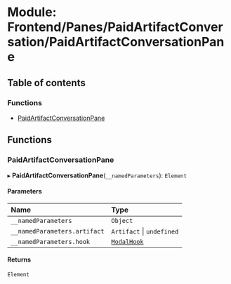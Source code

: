 # Module: Frontend/Panes/PaidArtifactConversation/PaidArtifactConversationPane

## Table of contents

### Functions

- [PaidArtifactConversationPane](Frontend_Panes_PaidArtifactConversation_PaidArtifactConversationPane.md#paidartifactconversationpane)

## Functions

### PaidArtifactConversationPane

▸ **PaidArtifactConversationPane**(`__namedParameters`): `Element`

#### Parameters

| Name                         | Type                                                 |
| :--------------------------- | :--------------------------------------------------- |
| `__namedParameters`          | `Object`                                             |
| `__namedParameters.artifact` | `Artifact` \| `undefined`                            |
| `__namedParameters.hook`     | [`ModalHook`](Frontend_Views_ModalPane.md#modalhook) |

#### Returns

`Element`
